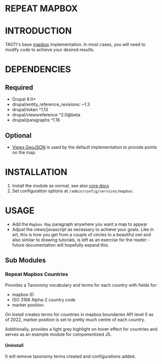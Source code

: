 # REPEAT MAPBOX

# INTRODUCTION

TAOTI's base [mapbox](https://mapbox.com) implementation. In most cases, you will need to
modify code to achieve your desired results.

# DEPENDENCIES

## Required

- Drupal 9.0+
- drupal/entity_reference_revisions: ~1.3
- drupal/token ^1.13
- drupal/viewsreference ^2.0@beta
- drupal/paragraphs ^1.16

## Optional

- [Views GeoJSON](https://drupal.org/project/views_geojson) is used by the default
implementation to provide points on the map.

# INSTALLATION

1. Install the module as normal, see also
   [core docs](https://www.drupal.org/documentation/install/modules-themes/modules-8)
2. Set configuration options at `/admin/config/services/mapbox`.

# USAGE

- Add the `Mapbox Map` paragraph anywhere you want a map to appear
- Adjust the views/javascript as necessary to achieve your goals. Like in art, this is how
you get from a couple of circles to a beautiful owl and also similar to drawing tutorials,
is left as an exercise for the reader - future documentation will hopefully expand this.

## Sub Modules

### Repeat Mapbox Countries
Provides a Taxonomy vocabulary and terms for each country with fields for:
- mapbox ID
- ISO 3166 Alpha-2 country code
- marker position.

On install creates terms for countries in mapbox boundaries API level 0 as of 2022, marker
position is set to pretty much centre of each country.

Additionally, provides a light grey highlight on hover effect for countries and serves as an
example module for componentized JS.

#### Uninstall
It will remove taxonomy terms created and configurations added.
